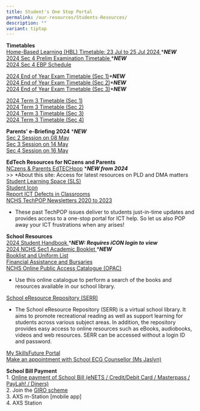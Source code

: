 ```yaml
---
title: Student's One Stop Portal
permalink: /our-resources/Students-Resources/
description: ""
variant: tiptap
---
```

<p><strong>Timetables</strong> 
<br><a href="https://docs.google.com/spreadsheets/d/1oW2kunvRa5QJucxtEJB9DHYhEEf_KvcrxrqcKEEspqQ/edit?usp=sharing" rel="noopener noreferrer nofollow" target="_blank">Home-Based Learning (HBL) Timetable: 23 Jul to 25 Jul 2024 </a>*<strong><em>NEW</em></strong> 
<br><a href="https://drive.google.com/file/d/1ywHydhbW9cJFaSTomhf2oAwfEiiKaLc3/view?usp=drive_link" rel="noopener noreferrer nofollow" target="_blank">2024 Sec 4 Prelim Examination Timetable </a>*<strong><em>NEW</em></strong> 
<br><a href="https://drive.google.com/file/d/16pZJjoig9-KBPAmfKmAeYBQ31PQL4i3z/view?usp=drive_link" rel="noopener noreferrer nofollow" target="_blank">2024 Sec 4 EBP Schedule</a>
</p>
<p><a href="https://drive.google.com/file/d/13lokOnswx5vo_AMGNNig2NmvLMBIT2_z/view?usp=drive_link" rel="noopener noreferrer nofollow" target="_blank">2024 End of Year Exam Timetable (Sec 1)</a>*<strong><em>NEW </em></strong>
<br><a href="https://drive.google.com/file/d/1d9UoCjxPsRWcUDF1H_PArVWrt8JTarFE/view?usp=drive_link" rel="noopener noreferrer nofollow" target="_blank">2024 End of Year Exam Timetable (Sec 2)</a>*<strong><em>NEW </em></strong>
<br><a href="https://drive.google.com/file/d/1X9qzVMxFqISXTMpfhwJfKGZVc3pRP6aQ/view?usp=drive_link" rel="noopener noreferrer nofollow" target="_blank">2024 End of Year Exam Timetable (Sec 3)</a>*<strong><em>NEW</em></strong>
</p>
<p><a href="https://drive.google.com/file/d/1M7UZ_z_shQHwajyLKfZMENNueTMyOOgp/view?usp=drive_link" rel="noopener noreferrer nofollow" target="_blank">2024 Term 3 Timetable (Sec 1)</a>
<br><a href="https://drive.google.com/file/d/1VhVLtRYffVfKXHsu4z-nNu6wPW78oWyp/view?usp=drive_link" rel="noopener noreferrer nofollow" target="_blank">2024 Term 3 Timetable (Sec 2)</a>
<br><a href="https://drive.google.com/file/d/1wTn7KMAZNCjSCvzMaoo4QXbz7qYgMcOY/view?usp=drive_link" rel="noopener noreferrer nofollow" target="_blank">2024 Term 3 Timetable (Sec 3)</a>
<br><a href="https://drive.google.com/file/d/1d5cjMZVVqKgp6txzulgpCCw_KwJOViDX/view?usp=drive_link" rel="noopener noreferrer nofollow" target="_blank">2024 Term 3 Timetable (Sec 4)</a>
<br>
</p>
<p><strong>Parents' e-Briefing 2024</strong> *<strong><em>NEW</em></strong> 
<br><a href="https://www.nanchiauhigh.moe.edu.sg/sec2-parents-briefing-08-may-2024/" rel="noopener noreferrer nofollow" target="_blank">Sec 2 Session on 08 May</a> 
<br><a href="https://www.nanchiauhigh.moe.edu.sg/sec3-parents-briefing-14-may-2024/" rel="noopener noreferrer nofollow" target="_blank">Sec 3 Session on 14 May</a> 
<br><a href="https://www.nanchiauhigh.moe.edu.sg/sec4-parents-briefing-16-may-2024/" rel="noopener noreferrer nofollow" target="_blank">Sec 4 Session on 16 May</a>
</p>
<p></p>
<p><strong>EdTech Resources for NCzens and Parents</strong> 
<br><a href="https://sites.google.com/moe.edu.sg/nchs-edtechpop/home" rel="noopener noreferrer nofollow" target="_blank">NCzens &amp; Parents EdTECHpop</a> *<strong><em>NEW from 2024</em></strong> 
<br>&gt;&gt; *About this site: Access for latest resources on PLD and DMA
matters
<br><a href="https://learning.moe.edu.sg/" rel="noopener noreferrer nofollow" target="_blank">Student Learning Space (SLS)</a> 
<br><a href="https://workspace.google.com/dashboard" rel="noopener noreferrer nofollow" target="_blank">Student Icon</a> 
<br><a href="https://go.gov.sg/nchs-ict-defects" rel="noopener noreferrer nofollow" target="_blank">Report ICT Defects in Classrooms</a> 
<br><a href="https://www.google.com/url?q=https%3A%2F%2Fsites.google.com%2Fmoe.edu.sg%2Fnchs-create-curate-connect%2Ftechpop&amp;sa=D&amp;sntz=1&amp;usg=AOvVaw2Obot5AyPr9eJW12G_XD7s" rel="noopener noreferrer nofollow" target="_blank">NCHS TechPOP Newsletters 2020 to 2023</a>
</p>
<ul data-tight="true" class="tight">
<li>
<p>These past TechPOP issues deliver to students just-in-time updates and
provides access to a one-stop portal for ICT help. So let us also POP away
your ICT frustrations when any arises!</p>
</li>
</ul>
<p><strong>School Resources</strong> 
<br><a href="https://drive.google.com/drive/folders/1wu9OVEz7I4xxgH6IRVTTjInJEqMerZrR?usp=sharing" rel="noopener noreferrer nofollow" target="_blank">2024 Student Handbook </a>*<strong><em>NEW: Requires iCON login to view</em></strong> 
<br><a href="https://drive.google.com/file/d/1b8krxJ72j3lbUuS3nMbaOVWm7i0duxhD/view?usp=drive_link" rel="noopener noreferrer nofollow" target="_blank">2024 NCHS Sec1 Academic Booklet </a>*<strong><em>NEW</em></strong> 
<br><a href="https://drive.google.com/drive/folders/0B0NLoi7jhnNmc2RKRTF2bjVLTHM?usp=sharing" rel="noopener noreferrer nofollow" target="_blank">Booklist and Uniform List</a> 
<br><a href="https://www.nanchiauhigh.moe.edu.sg/Financial-Assistance-and-Bursaries/" rel="noopener noreferrer nofollow" target="_blank">Financial Assistance and Bursaries</a> 
<br><a href="https://www.google.com/url?q=https%3A%2F%2Fschoolibrary.moe.edu.sg%2Fnanchiauhigh%2Fcgi-bin%2Fspydus.exe%2FMSGTRN%2FWPAC%2FHOME&amp;sa=D&amp;sntz=1&amp;usg=AOvVaw0rI74OclwQ5RVSxfT5t-xL" rel="noopener noreferrer nofollow" target="_blank">NCHS Online Public Access Catalogue (OPAC)</a>
</p>
<ul data-tight="true" class="tight">
<li>
<p>Use this online catalogue to perform a search of the books and resources
available in our school library.</p>
</li>
</ul>
<p><a href="https://www.google.com/url?q=https%3A%2F%2Fschoolibrary.moe.edu.sg%2Feresourcessec%2Fcgi-bin%2Fspydus.exe%2FMSGTRN%2FWPAC%2FHOME&amp;sa=D&amp;sntz=1&amp;usg=AOvVaw0ymmJ06Cj8ZjuhPM4cilk1" rel="noopener noreferrer nofollow" target="_blank">School eResource Repository (SERR)</a>
</p>
<ul data-tight="true" class="tight">
<li>
<p>The School eResource Repository (SERR) is a virtual school library. It
aims to promote recreational reading as well as support learning for students
across various subject areas. In addition, the repository provides easy
access to online resources such as eBooks, audiobooks, videos and web resources.
SERR can be accessed without a login ID and password.</p>
</li>
</ul>
<p><a href="https://www.google.com/url?q=https%3A%2F%2Fwww.myskillsfuture.gov.sg%2Fcontent%2Fstudent%2Fen%2Fsecondary.html&amp;sa=D&amp;sntz=1&amp;usg=AOvVaw0WuL8c2C26ICwnoaEUyV39" rel="noopener noreferrer nofollow" target="_blank">My SkillsFuture Portal</a> 
<br><a href="http://go.gov.sg/nchs" rel="noopener noreferrer nofollow" target="_blank">Make an appointment with School ECG Counsellor (Ms Jaslyn)</a>
</p>
<p><strong>School Bill Payment</strong> 
<br>1. <a href="https://e-station.axs.com.sg/AXSOnline/external_apps/landing_page.php?bn=4ac28577e0795b27e2e52d9da0d1cc6444b109cee884cd66f9662a6e4e31d7c86e6d6da7d5662e1eadbcb2b3f811582e" rel="noopener noreferrer nofollow" target="_blank">Online payment of&nbsp;School Bill (eNETS / Credit/Debit Card / Masterpass / PayLah! / Diners)</a>&nbsp;
<br>2. Join the&nbsp;<a href="https://www.moe.gov.sg/financial-matters/fees/egiro" rel="noopener noreferrer nofollow" target="_blank">GIRO scheme</a> 
<br>3. AXS m-Station [mobile app]&nbsp;
<br>4. AXS Station&nbsp;</p>